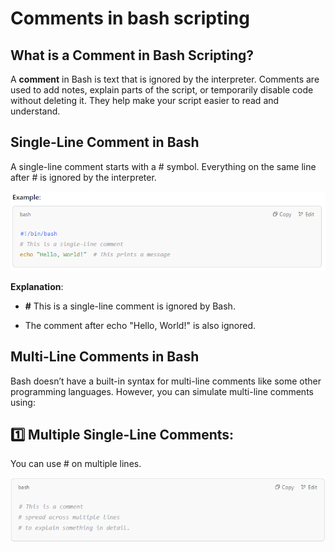 #  Comments in bash scripting

## What is a Comment in Bash Scripting?

A **comment** in Bash is text that is ignored by the interpreter. Comments are used to add notes, explain parts of the script, or temporarily disable code without deleting it. They help make your script easier to read and understand.

## Single-Line Comment in Bash

A single-line comment starts with a # symbol. Everything on the same line after # is ignored by the interpreter.

![alt text](image.png)


**Explanation**:

- **#** This is a single-line comment is ignored by Bash.

- The comment after echo "Hello, World!" is also ignored.


## Multi-Line Comments in Bash

Bash doesn’t have a built-in syntax for multi-line comments like some other programming languages. However, you can simulate multi-line comments using:

## 1️⃣ Multiple Single-Line Comments:

You can use # on multiple lines.

![alt text](image-1.png)